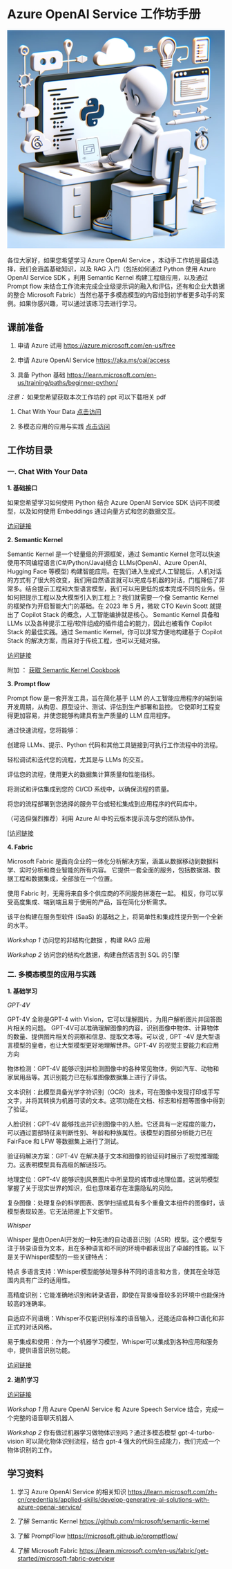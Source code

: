 # **Azure OpenAI Service 工作坊手册**

![cover](./imgs/cover.webp)

各位大家好，如果您希望学习 Azure OpenAI Service ，本动手工作坊是最佳选择，我们会涵盖基础知识，以及 RAG 入门（包括如何通过 Python 使用 Azure OpenAI Service SDK ，利用 Semantic Kernel 构建工程级应用，以及通过 Prompt flow 来结合工作流来完成企业级提示词的融入和评估，还有和企业大数据的整合 Microsoft Fabric）当然也基于多模态模型的内容给到初学者更多动手的案例。如果你感兴趣，可以通过该练习去进行学习。

## **课前准备**

1. 申请 Azure 试用 https://azure.microsoft.com/en-us/free

2. 申请 Azure OpenAI Service  https://aka.ms/oai/access

3. 具备 Python 基础 https://learn.microsoft.com/en-us/training/paths/beginner-python/

*注意：* 如果您希望获取本次工作坊的 ppt 可以下载相关 pdf 

1. Chat With Your Data  [点击访问](./pdf/ChatWithYourData.pdf)

2. 多模态应用的应用与实践 [点击访问](./pdf/MultiModalApplication.pdf)


## **工作坊目录**

### **一.  Chat With Your Data**

**1. 基础接口**

如果您希望学习如何使用 Python 结合 Azure OpenAI Service SDK 访问不同模型，以及如何使用 Embeddings 通过向量方式和您的数据交互。

[访问链接](./ChatWithYourData/Start/)

**2. Semantic Kernel**

Semantic Kernel 是一个轻量级的开源框架，通过 Semantic Kernel 您可以快速使用不同编程语言(C#/Python/Java)结合 LLMs(OpenAI、Azure OpenAI、Hugging Face 等模型) 构建智能应用。在我们进入生成式人工智能后，人机对话的方式有了很大的改变，我们用自然语言就可以完成与机器的对话，门槛降低了非常多。结合提示工程和大型语言模型，我们可以用更低的成本完成不同的业务。但如何把提示工程以及大模型引入到工程上？我们就需要一个像 Semantic Kernel 的框架作为开启智能大门的基础。在 2023 年 5 月，微软 CTO Kevin Scott 就提出了 Copilot Stack 的概念，人工智能编排就是核心。 Semantic Kernel 具备和 LLMs 以及各种提示工程/软件组成的插件组合的能力，因此也被看作 Copilot Stack 的最佳实践。通过 Semantic Kernel，你可以非常方便地构建基于 Copilot Stack 的解决方案，而且对于传统工程，也可以无缝对接。


[访问链接](./ChatWithYourData/SemanticKernel/)


附加 ： [获取 Semantic Kernel Cookbook](https://github.com/microsoft/SemanticKernelCookBook)



**3. Prompt flow**

Prompt flow 是一套开发工具，旨在简化基于 LLM 的人工智能应用程序的端到端开发周期，从构思、原型设计、测试、评估到生产部署和监控。 它使即时工程变得更加容易，并使您能够构建具有生产质量的 LLM 应用程序。

通过快速流程，您将能够：

创建将 LLMs、提示、Python 代码和其他工具链接到可执行工作流程中的流程。

轻松调试和迭代您的流程，尤其是与 LLMs 的交互。

评估您的流程，使用更大的数据集计算质量和性能指标。

将测试和评估集成到您的 CI/CD 系统中，以确保流程的质量。

将您的流程部署到您选择的服务平台或轻松集成到应用程序的代码库中。

（可选但强烈推荐）利用 Azure AI 中的云版本提示流与您的团队协作。

[[访问链接](./ChatWithYourData/Promptflow/)


**4. Fabric**

Microsoft Fabric 是面向企业的一体化分析解决方案，涵盖从数据移动到数据科学、实时分析和商业智能的所有内容。 它提供一套全面的服务，包括数据湖、数据工程和数据集成，全部放在一个位置。

使用 Fabric 时，无需将来自多个供应商的不同服务拼凑在一起。 相反，你可以享受高度集成、端到端且易于使用的产品，旨在简化分析需求。

该平台构建在服务型软件 (SaaS) 的基础之上，将简单性和集成性提升到一个全新的水平。



*Workshop 1* 访问您的非结构化数据 ，构建 RAG 应用

*Workshop 2* 访问您的结构化数据，构建自然语言到 SQL 的引擎


### **二.  多模态模型的应用与实践**

**1. 基础学习**

*GPT-4V*

GPT-4V 全称是GPT-4 with Vision，它可以理解图片，为用户解析图片并回答图片相关的问题。 GPT-4V可以准确理解图像的内容，识别图像中物体、计算物体的数量、提供图片相关的洞察和信息、提取文本等。可以说 , GPT -4V 是大型语言模型的皇者，也让大型模型更好地理解世界。GPT-4V 的视觉主要能力和应用方向

物体检测：GPT-4V 能够识别并检测图像中的各种常见物体，例如汽车、动物和家居用品等。其识别能力已在标准图像数据集上进行了评估。

文本识别：此模型具备光学字符识别（OCR）技术，可在图像中发现打印或手写文字，并将其转换为机器可读的文本。这项功能在文档、标志和标题等图像中得到了验证。

人脸识别：GPT-4V 能够找出并识别图像中的人脸。它还具有一定程度的能力，可以通过面部特征来判断性别、年龄和种族属性。该模型的面部分析能力已在 FairFace 和 LFW 等数据集上进行了测试。

验证码解决方案：GPT-4V 在解决基于文本和图像的验证码时展示了视觉推理能力。这表明模型具有高级的解谜技巧。

地理定位：GPT-4V 能够识别风景图片中所呈现的城市或地理位置。这说明模型掌握了关于现实世界的知识，但也意味着存在泄露隐私的风险。

复杂图像：处理复杂的科学图表、医学扫描或具有多个重叠文本组件的图像时，该模型表现较差。它无法把握上下文细节。


*Whisper*

Whisper 是由OpenAI开发的一种先进的自动语音识别（ASR）模型。这个模型专注于转录语音为文本，且在多种语言和不同的环境中都表现出了卓越的性能。以下是关于Whisper模型的一些关键特点：

特点 多语言支持：Whisper模型能够处理多种不同的语言和方言，使其在全球范围内具有广泛的适用性。

高精度识别：它能准确地识别和转录语音，即使在背景噪音较多的环境中也能保持较高的准确率。

自适应不同语境：Whisper不仅能识别标准的语音输入，还能适应各种口语化和非正式的对话风格。

易于集成和使用：作为一个机器学习模型，Whisper可以集成到各种应用和服务中，提供语音识别功能。


[访问链接](./LearningMultiModal/Basic/)


**2. 进阶学习**


[访问链接](./LearningMultiModal/Workshop/)

*Workshop 1* 用 Azure OpenAI Service 和 Azure Speech Service 结合，完成一个完整的语音聊天机器人 

*Workshop 2* 你有做过机器学习做物体识别吗？通过多模态模型 gpt-4-turbo-vision 可以简化物体识别流程，结合 gpt-4 强大的代码生成能力，我们完成一个物体识别的工作。


## **学习资料**

1. 学习 Azure OpenAI Service 的相关知识  https://learn.microsoft.com/zh-cn/credentials/applied-skills/develop-generative-ai-solutions-with-azure-openai-service/

2. 了解 Semantic Kernel https://github.com/microsoft/semantic-kernel

3. 了解 PromptFlow  https://microsoft.github.io/promptflow/

4. 了解 Microsoft Fabric https://learn.microsoft.com/en-us/fabric/get-started/microsoft-fabric-overview 














